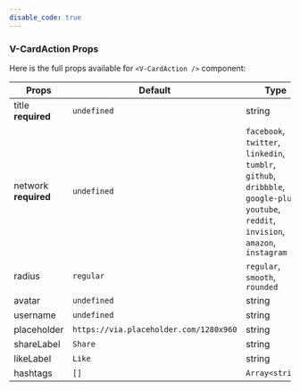 ```yaml
---
disable_code: true
---
```


### V-CardAction Props

Here is the full props available for `<V-CardAction />` component:

| Props                     | Default                                                               | Type                                                                                                                                     |
| ------------------------- | --------------------------------------------------------------------- | ---------------------------------------------------------------------------------------------------------------------------------------- |
| title<br />**required**   | <span class="is-undefined">`undefined`</span>                         | string                                                                                                                                   |
| network<br />**required** | <span class="is-undefined">`undefined`</span>                         | `facebook`, `twitter`, `linkedin`, `tumblr`, `github`, `dribbble`, `google-plus`, `youtube`, `reddit`, `invision`, `amazon`, `instagram` |
| radius                    | <span class="is-string">`regular`</span>                              | `regular`, `smooth`, `rounded`                                                                                                           |
| avatar                    | <span class="is-undefined">`undefined`</span>                         | string                                                                                                                                   |
| username                  | <span class="is-undefined">`undefined`</span>                         | string                                                                                                                                   |
| placeholder               | <span class="is-string">`https://via.placeholder.com/1280x960`</span> | string                                                                                                                                   |
| shareLabel                | <span class="is-string">`Share`</span>                                | string                                                                                                                                   |
| likeLabel                 | <span class="is-string">`Like`</span>                                 | string                                                                                                                                   |
| hashtags                  | <span class="is-array">`[]`</span>                                    | <span class="is-array">`Array<string>`</span>                                                                                            |
